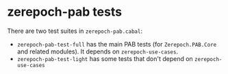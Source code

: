 # zerepoch-pab tests

There are two test suites in `zerepoch-pab.cabal`:

* `zerepoch-pab-test-full` has the main PAB tests (for `Zerepoch.PAB.Core` and related modules). It depends on `zerepoch-use-cases`.
* `zerepoch-pab-test-light` has some tests that don't depend on `zerepoch-use-cases`